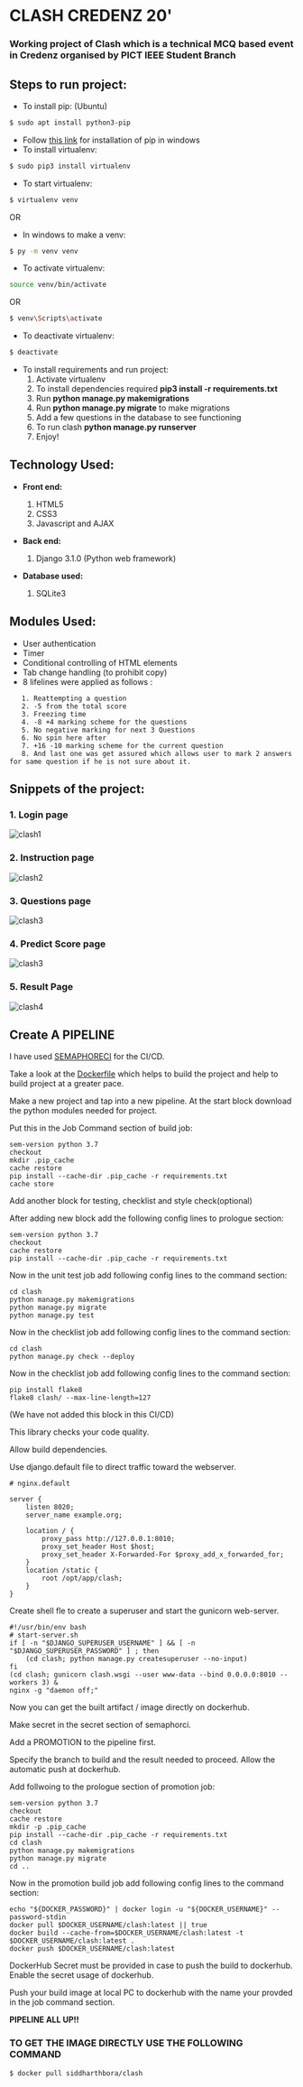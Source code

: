 # CLASH CREDENZ 20'

### Working project of Clash which is a technical MCQ based event in Credenz organised by PICT IEEE Student Branch

## Steps to run project:

* To install pip: (Ubuntu)
```sh 
$ sudo apt install python3-pip
```
* Follow [this link](https://pip.pypa.io/en/stable/installing/) for installation of pip in windows
* To install virtualenv: 
```sh 
$ sudo pip3 install virtualenv
```
* To start virtualenv: 
```sh 
$ virtualenv venv
```
OR
* In windows to make a venv:
```sh
$ py -m venv venv
```
* To activate virtualenv: 
```sh 
source venv/bin/activate
```
OR
```sh
$ venv\Scripts\activate
```
* To deactivate virtualenv: 
```sh 
$ deactivate
```
* To install requirements and run project: 
    1. Activate virtualenv
    2. To install dependencies required **pip3 install -r requirements.txt**
    3. Run **python manage.py makemigrations**
    4. Run **python manage.py migrate** to make migrations
    5. Add a few questions in the database to see functioning
    6. To run clash **python manage.py runserver**
    7. Enjoy!

## Technology Used:

* **Front end:**
  1. HTML5
  2. CSS3
  3. Javascript and AJAX
  
* **Back end:**
  1. Django 3.1.0 (Python web framework)
 
* **Database used:**
  1. SQLite3
 
## Modules Used:

* User authentication
* Timer
* Conditional controlling of HTML elements
* Tab change handling (to prohibit copy)
* 8 lifelines were applied as follows :
``` 
   1. Reattempting a question
   2. -5 from the total score 
   3. Freezing time
   4. -8 +4 marking scheme for the questions
   5. No negative marking for next 3 Questions
   6. No spin here after
   7. +16 -10 marking scheme for the current question
   8. And last one was get assured which allows user to mark 2 answers for same question if he is not sure about it.
```
## Snippets of the project:

### 1. Login page
![clash1](./screenshots/homepage.PNG)

### 2. Instruction page
![clash2](./screenshots/instructionpage.PNG)

### 3. Questions page
![clash3](./screenshots/questionpage.PNG)

### 4. Predict Score page
![clash3](./screenshots/predictscorepage.PNG)

### 5. Result Page
![clash4](./screenshots/resultpagemod.PNG)

## Create A PIPELINE
I have used [SEMAPHORECI](https://semaphoreci.com/) for the CI/CD.

Take a look at the [Dockerfile](https://github.com/suyash-more/CLASH/blob/finalestbranch/Dockerfile) which helps to build the project and help 
to build project at a greater pace.

Make a new project and tap into a new pipeline. 
At the start block download the python modules needed for project.

Put this in the Job Command section of build job:
```
sem-version python 3.7
checkout
mkdir .pip_cache
cache restore
pip install --cache-dir .pip_cache -r requirements.txt
cache store
```

Add another block for testing, checklist and style check(optional)

After adding new block add the following config lines to prologue section:
```
sem-version python 3.7
checkout
cache restore
pip install --cache-dir .pip_cache -r requirements.txt
```

Now in the unit test job add following config lines to the command section:
```
cd clash
python manage.py makemigrations
python manage.py migrate
python manage.py test
```

Now in the checklist job add following config lines to the command section:
``` 
cd clash
python manage.py check --deploy
```

Now in the checklist job add following config lines to the command section:
``` 
pip install flake8
flake8 clash/ --max-line-length=127
```
(We have not added this block in this CI/CD)

This library checks your code quality.

Allow build dependencies.

Use django.default file to direct traffic toward the webserver.
```
# nginx.default

server {
    listen 8020;
    server_name example.org;

    location / {
        proxy_pass http://127.0.0.1:8010;
        proxy_set_header Host $host;
        proxy_set_header X-Forwarded-For $proxy_add_x_forwarded_for;
    }
    location /static {
        root /opt/app/clash;
    }
}

```
Create shell fle to create a superuser and start the gunicorn web-server.
```
#!/usr/bin/env bash
# start-server.sh
if [ -n "$DJANGO_SUPERUSER_USERNAME" ] && [ -n "$DJANGO_SUPERUSER_PASSWORD" ] ; then
    (cd clash; python manage.py createsuperuser --no-input)
fi
(cd clash; gunicorn clash.wsgi --user www-data --bind 0.0.0.0:8010 --workers 3) &
nginx -g "daemon off;"
```

Now you can get the built artifact / image directly on dockerhub.

Make secret in the secret section of semaphorci.

Add a PROMOTION to the pipeline first.

Specify the branch to build and the result needed to proceed.
Allow the automatic push at dockerhub.

Add follwoing to the prologue section of promotion job:
```
sem-version python 3.7
checkout
cache restore
mkdir -p .pip_cache
pip install --cache-dir .pip_cache -r requirements.txt
cd clash
python manage.py makemigrations 
python manage.py migrate
cd ..
```

Now in the promotion build job add following config lines to the command section:
``` 
echo "${DOCKER_PASSWORD}" | docker login -u "${DOCKER_USERNAME}" --password-stdin
docker pull $DOCKER_USERNAME/clash:latest || true
docker build --cache-from=$DOCKER_USERNAME/clash:latest -t $DOCKER_USERNAME/clash:latest .
docker push $DOCKER_USERNAME/clash:latest
```

DockerHub Secret must be provided in case to push the build to dockerhub.
Enable the secret usage of dockerhub.

Push your build image at local PC to dockerhub with the name your provded 
in the job command section.


__PIPELINE ALL UP!!__

### TO GET THE IMAGE DIRECTLY USE THE FOLLOWING COMMAND

```
$ docker pull siddharthbora/clash
```
